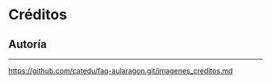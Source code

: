 # Créditos

## Autoría

<!--
### Colaboradores:

{% for collaborator in book.collaborators %}
* {{collaborator.name}} en {{collaborator.edited}}
{% endfor %}
-->
___
https://github.com/catedu/faq-aularagon.git/imagenes_creditos.md
